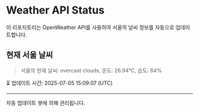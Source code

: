 
# Weather API Status

이 리포지토리는 OpenWeather API를 사용하여 서울의 날씨 정보를 자동으로 업데이트합니다.

## 현재 서울 날씨
> 서울의 현재 날씨: overcast clouds, 온도: 26.94°C, 습도: 84%

⏳ 업데이트 시간: 2025-07-05 15:09:07 (UTC)

---
자동 업데이트 봇에 의해 관리됩니다.
